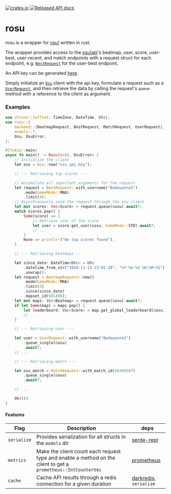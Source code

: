 [![crates.io](https://img.shields.io/crates/v/rosu.svg?style=flat-square)](https://crates.io/crates/rosu) [![Released API docs](https://docs.rs/rosu/badge.svg)](https://docs.rs/rosu)

# rosu

rosu is a wrapper for [osu!](https://osu.ppy.sh/home) written in rust.

The wrapper provides access to the [osu!api](https://github.com/ppy/osu-api/wiki)'s
beatmap, user, score, user-best, user-recent, and match endpoints
with a request struct for each endpoint, e.g. [`BestRequest`] for the user-best endpoint.

An API key can be generated [here](https://github.com/ppy/osu-api/wiki#requesting-access).

Simply initialize an [`Osu`] client with the api key, formulate a request such as a [`UserRequest`],
and then retrieve the data by calling the request's `queue` method with a reference to the
client as argument.

[`UserRequest`]: backend/requests/struct.UserRequest.html
[`BestRequest`]: backend/requests/struct.BestRequest.html
[`Osu`]: backend/struct.Osu.html

### Examples

```rust
use chrono::{offset::TimeZone, DateTime, Utc};
use rosu::{
    backend::{BeatmapRequest, BestRequest, MatchRequest, UserRequest},
    models::*,
    Osu, OsuError,
};

#[tokio::main]
async fn main() -> Result<(), OsuError> {
    // Initialize the client
    let osu = Osu::new("osu_api_key");

    // --- Retrieving top scores ---

    // Accumulate all important arguments for the request
    let request = BestRequest::with_username("Badewanne3")
        .mode(GameMode::MNA)
        .limit(4);
    // Asynchronously send the request through the osu client
    let mut scores: Vec<Score> = request.queue(&osu).await?;
    match scores.pop() {
        Some(score) => {
            // Retrieve user of the score
            let user = score.get_user(&osu, GameMode::STD).await?;
            // ...
        }
        None => println!("No top scores found"),
    }

    // --- Retrieving beatmaps ---

    let since_date: DateTime<Utc> = Utc
        .datetime_from_str("2018-11-13 23:01:28", "%Y-%m-%d %H:%M:%S")
        .unwrap();
    let request = BeatmapRequest::new()
        .mode(GameMode::MNA)
        .limit(3)
        .since(since_date)
        .mapset_id(945496);
    let mut maps: Vec<Beatmap> = request.queue(&osu).await?;
    if let Some(map) = maps.pop() {
        let leaderboard: Vec<Score> = map.get_global_leaderboard(&osu, 13).await?;
        // ...
    }

    // --- Retrieving user ---

    let user = UserRequest::with_username("Badewanne3")
        .queue_single(&osu)
        .await?;
    // ...

    // --- Retrieving match ---

    let osu_match = MatchRequest::with_match_id(58494587)
        .queue_single(&osu)
        .await?;

    // ...

    Ok(())
}
```

#### Features

| Flag        | Description                                                                                                    | deps                                                          |
| ----------- | -------------------------------------------------------------------------------------------------------------- | ------------------------------------------------------------- |
| `serialize` | Provides serialization for all structs in the `models` dir                                                     | [serde-repr](https://github.com/dtolnay/serde-repr)           |
| `metrics`   | Make the client count each request type and enable a method on the client to get a `prometheus::IntCounterVec` | [prometheus](https://github.com/tikv/rust-prometheus)         |
| `cache`     | Cache API results through a redis connection for a given duration                                              | [darkredis](https://github.com/Bunogi/darkredis), `serialize` |
